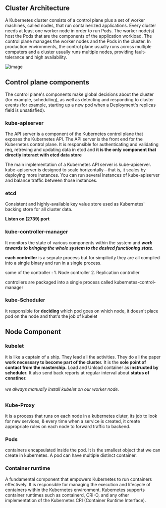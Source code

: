 ## Cluster Architecture
A Kubernetes cluster consists of a control plane plus a set of worker machines, called nodes, that run containerized applications. Every cluster needs at least one worker node in order to run Pods.
The worker node(s) host the Pods that are the components of the application workload. The control plane manages the worker nodes and the Pods in the cluster. In production environments, the control plane usually runs across multiple computers and a cluster usually runs multiple nodes, providing fault-tolerance and high availability.

![image](https://github.com/user-attachments/assets/1e864d6a-4589-492b-a388-c48ac0cec871)

## Control plane components
The control plane's components make global decisions about the cluster (for example, scheduling), as well as detecting and responding to cluster events (for example, starting up a new pod when a Deployment's replicas field is unsatisfied).

### kube-apiserver 
The API server is a component of the Kubernetes control plane that exposes the Kubernetes API. The API server is the front end for the Kubernetes control plane.
It is responsible for authenticating and validating req, retreving and updating data in etcd and **it is the only component that directly interact with etcd data store**

The main implementation of a Kubernetes API server is kube-apiserver. kube-apiserver is designed to scale horizontally—that is, it scales by deploying more instances. You can run several instances of kube-apiserver and balance traffic between those instances.

### etcd
Consistent and highly-available key value store used as Kubernetes' backing store for all cluster data.

**Listen on (2739) port**

### kube-controller-manager
It monitors the state of various components within the system and ***work towards to bringing the whole system to the desired functioning state.***

**each controller** is a seprate process but for simpilicity they are all compiled into a single binary and run in a single process.

some of the controller : 1. Node controller 2. Replication controller

controllers are packaged into a single process called kubernetes-control-manager

### kube-Scheduler
it responsible for **deciding** which pod goes on which node, it doesn't place pod on the node and that's the job of kubelet

## Node Component

### kubelet

it is like a captain of a ship. They lead all the activities. They do all the paper **work necessary to become part of the cluster.** It is the **sole point of contact from the mastership.** Load and Unload container as **instructed by scheduler.** It also send back reports at regular interval about **status of conatiner.**

###### we always manually install kubelet on our worker node.

### Kube-Proxy
it is a process that runs on each node in a kubernetes cluter, its job to look for new services, & every time when a service is created, it create appropriate rules on each node to forward traffic to backend.

### Pods
containers encapsulated inside the pod. It is the smallest object that we can create in kubernetes. A pod can have multiple distinct container.

### Container runtime
A fundamental component that empowers Kubernetes to run containers effectively. It is responsible for managing the execution and lifecycle of containers within the Kubernetes environment.
Kubernetes supports container runtimes such as containerd, CRI-O, and any other implementation of the Kubernetes CRI (Container Runtime Interface).





